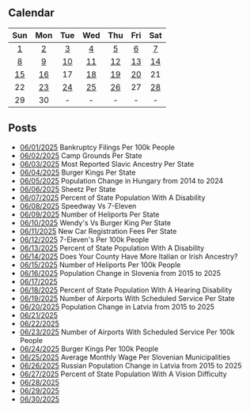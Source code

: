 ## Calendar

|Sun|Mon|Tue|Wed|Thu|Fri|Sat|
|:-:|:-:|:-:|:-:|:-:|:-:|:-:|
|[1](../../projects/economics/Bankruptcy_Filings_Per_State/)|[2](../../projects/stores/Campgrounds_Per_State_2025/)|[3](../../projects/ethnicity/Slavic_Ancestry_Nationalities_USA/)|[4](../../projects/restaurants/Burger_Kings_Per_State/)|[5](../../projects/demography/Population_Change_Hungary_2014-2024/)|[6](../../projects/stores/Sheetz_Per_State/)|[7](../../projects/demography/Disability_Percent_Per_State/)|
|[8](../../projects/versus/Speedway_Vs_7-Elevens_Per_State/)|[9](../../projects/economics/Heliports_Per_State/)|[10](../../projects/versus/Wendys_Vs_Burger_King_Per_State/)|[11](../../projects/economics/Registration_Fees_For_Car_Per_State/)|[12](../../projects/stores/7_11_Per_Capita/)|[13](../../projects/demography/Disability_Percent_Per_County/)|[14](../../projects/versus/Italian_Vs_Irish_Per_County/)|
|[15](../../projects/economics/Heliports_Per_Capita/)|[16](../../projects/demography/Population_Change_Slovenia_2015-2025/)|17|[18](../../projects/demography/Hearing_Disability_Per_State/)|[19](../../projects/economics/Airports_Per_State/)|[20](../../projects/demography/Population_Change_Latvia_2015-2025/)|21|
|22|[23](../../projects/economics/Airports_Per_Capita/)|[24](../../projects/restaurants/Burger_Kings_Per_Capita/)|[25](../../projects/economics/Avg_Monthly_Wage_Slovenia_2024/)|[26](../../projects/demography/Population_Change_Russians_In_Latvia_2015-2025/)|27|[28](../../projects/demography/Hearing_Disability_Per_State/)|
|29|30|-|-|-|-|-|

## Posts
* [06/01/2025](../../projects/economics/Bankruptcy_Filings_Per_State/) Bankruptcy Filings Per 100k People
* [06/02/2025](../../projects/stores/Campgrounds_Per_State_2025/) Camp Grounds Per State
* [06/03/2025](../../projects/ethnicity/Slavic_Ancestry_Nationalities_USA/) Most Reported Slavic Ancestry Per State
* [06/04/2025](../../projects/restaurants/Burger_Kings_Per_State/) Burger Kings Per State
* [06/05/2025](../../projects/demography/Population_Change_Hungary_2014-2024/) Population Change in Hungary from 2014 to 2024
* [06/06/2025](../../projects/stores/Sheetz_Per_State/) Sheetz Per State
* [06/07/2025](../../projects/demography/Disability_Percent_Per_State/) Percent of State Population With A Disability
* [06/08/2025](../../projects/versus/Speedway_Vs_7-Elevens_Per_State/) Speedway Vs 7-Eleven
* [06/09/2025](../../projects/economics/Heliports_Per_State/) Number of Heliports Per State
* [06/10/2025](../../projects/versus/Wendys_Vs_Burger_King_Per_State/) Wendy's Vs Burger King Per State
* [06/11/2025](../../projects/economics/Registration_Fees_For_Car_Per_State/) New Car Registration Fees Per State
* [06/12/2025](../../projects/stores/7_11_Per_Capita/) 7-Eleven's Per 100k People
* [06/13/2025](../../projects/demography/Disability_Percent_Per_County/) Percent of State Population With A Disability
* [06/14/2025](../../projects/versus/Italian_Vs_Irish_Per_County/) Does Your County Have More Italian or Irish Ancestry?
* [06/15/2025](../../projects/economics/Heliports_Per_Capita/) Number of Heliports Per 100k People
* [06/16/2025](../../projects/demography/Population_Change_Slovenia_2015-2025/) Population Change in Slovenia from 2015 to 2025
* [06/17/2025]()
* [06/18/2025](../../projects/demography/Hearing_Disability_Per_State/) Percent of State Population With A Hearing Disability
* [06/19/2025](../../projects/economics/Airports_Per_State/) Number of Airports With Scheduled Service Per State
* [06/20/2025](../../projects/demography/Population_Change_Latvia_2015-2025/) Population Change in Latvia from 2015 to 2025
* [06/21/2025]()
* [06/22/2025]()
* [06/23/2025](../../projects/economics/Airports_Per_Capita/) Number of Airports With Scheduled Service Per 100k People
* [06/24/2025](../../projects/restaurants/Burger_Kings_Per_Capita/) Burger Kings Per 100k People
* [06/25/2025](../../projects/economics/Avg_Monthly_Wage_Slovenia_2024/) Average Monthly Wage Per Slovenian Municipalities
* [06/26/2025](../../projects/demography/Population_Change_Russians_In_Latvia_2015-2025/) Russian Population Change in Latvia from 2015 to 2025
* [06/27/2025](../../projects/demography/Hearing_Disability_Per_State/) Percent of State Population With A Vision Difficulty
* [06/28/2025]()
* [06/29/2025]()
* [06/30/2025]()
